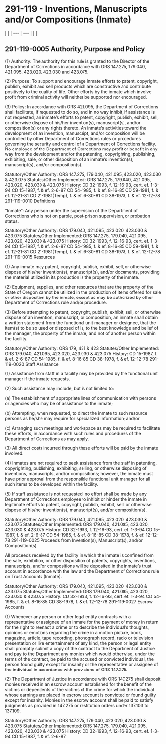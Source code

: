 # 291-119 - Inventions, Manuscripts and/or Compositions \(Inmate\)

|  |
| --- | --- |
|  |

## 291-119-0005 Authority, Purpose and Policy

\(1\) Authority: The authority for this rule is granted to the Director of the Department of Corrections in accordance with ORS 147.275, 179.040, 421.095, 423.020, 423.030 and 423.075.

\(2\) Purpose: To support and encourage inmate efforts to patent, copyright, publish, exhibit and sell products which are constructive and contribute positively to the quality of life. Other efforts by the inmate which involve profit from criminal activity will neither be supported nor encouraged.

\(3\) Policy: In accordance with ORS 421.095, the Department of Corrections shall facilitate, if requested to do so, and in no way inhibit, if assistance is not requested, an inmate’s efforts to patent, copyright, publish, exhibit, sell, or otherwise dispose of his/her invention\(s\), manuscript\(s\), and/or composition\(s\) or any rights thereto. An inmate’s activities toward the development of an invention, manuscript, and/or composition will be controlled by other Department of Corrections rules or procedures governing the security and control of a Department of Corrections facility. No employee of the Department of Corrections may profit or benefit in any way from the development and/or the patenting, copyrighting, publishing, exhibiting, sale, or other disposition of an inmate’s invention\(s\), manuscript\(s\), and/or composition\(s\).

Statutory/Other Authority: ORS 147.275, 179.040, 421.095, 423.020, 423.030 & 423.075 Statutes/Other Implemented: ORS 147.275, 179.040, 421.095, 423.020, 423.030 & 423.075 History: CD 32-1993, f. 12-16-93, cert. ef. 1-3-94 CD 15-1987, f. & ef. 2-6-87 CD 54-1985, f. & ef. 8-16-85 CD 59-1981, f. & ef. 12-21-81 CD 21-1981\(Temp\), f. & ef. 6-30-81 CD 38-1978, f. & ef. 12-12-78 291-119-0010 Definitions

“Inmate”: Any person under the supervision of the Department of Corrections who is not on parole, post-prison supervision, or probation status.

Statutory/Other Authority: ORS 179.040, 421.095, 423.020, 423.030 & 423.075 Statutes/Other Implemented: ORS 147.275, 179.040, 421.095, 423.020, 423.030 & 423.075 History: CD 32-1993, f. 12-16-93, cert. ef. 1-3-94 CD 15-1987, f. & ef. 2-6-87 CD 54-1985, f. & ef. 8-16-85 CD 59-1981, f. & ef. 12-21-81 CD 21-1981\(Temp\), f. & ef. 6-30-81 CD 38-1978, f. & ef. 12-12-78 291-119-0015 Resources

\(1\) Any inmate may patent, copyright, publish, exhibit, sell, or otherwise dispose of his/her invention\(s\), manuscript\(s\), and/or documents, providing the material utilized in its production is the property of the inmate.

\(2\) Equipment, supplies, and other resources that are the property of the State of Oregon cannot be utilized in the production of items offered for sale or other disposition by the inmate, except as may be authorized by other Department of Corrections rule and/or procedure.

\(3\) Before attempting to patent, copyright, publish, exhibit, sell, or otherwise dispose of an invention, manuscript, or composition, an inmate shall obtain a written statement from the functional unit manager or designee, that the item\(s\) to be so used or disposed of is, to the best knowledge and belief of the manager, the property of the inmate, and not of another person within the facility.

Statutory/Other Authority: ORS 179, 421 & 423 Statutes/Other Implemented: ORS 179.040, 421.095, 423.020, 423.030 & 423.075 History: CD 15-1987, f. & ef. 2-6-87 CD 54-1985, f. & ef. 8-16-85 CD 38-1978, f. & ef. 12-12-78 291-119-0020 Staff Assistance

\(1\) Assistance from staff in a facility may be provided by the functional unit manager if the inmate requests.

\(2\) Such assistance may include, but is not limited to:

\(a\) The establishment of appropriate lines of communication with persons or agencies who may be of assistance to the inmate;

\(b\) Attempting, when requested, to direct the inmate to such resource persons as he/she may require for specialized information; and/or

\(c\) Arranging such meetings and workspace as may be required to facilitate these efforts, in accordance with such rules and procedures of the Department of Corrections as may apply.

\(3\) All direct costs incurred through these efforts will be paid by the inmate involved.

\(4\) Inmates are not required to seek assistance from the staff in patenting, copyrighting, publishing, exhibiting, selling, or otherwise disposing of inventions, manuscripts, and/or compositions; however, the inmate must have prior approval from the responsible functional unit manager for all such items to be developed within the facility.

\(5\) If staff assistance is not requested, no effort shall be made by any Department of Corrections employee to inhibit or hinder the inmate in legitimate efforts to patent, copyright, publish, exhibit, sell, or otherwise dispose of his/her invention\(s\), manuscript\(s\), and/or composition\(s\).

Statutory/Other Authority: ORS 179.040, 421.095, 423.020, 423.030 & 423.075 Statutes/Other Implemented: ORS 179.040, 421.095, 423.020, 423.030 & 423.075 History: CD 32-1993, f. 12-16-93, cert. ef. 1-3-94 CD 15-1987, f. & ef. 2-6-87 CD 54-1985, f. & ef. 8-16-85 CD 38-1978, f. & ef. 12-12-78 291-119-0025 Proceeds from Invention\(s\), Manuscript\(s\), and/or Composition\(s\)

All proceeds received by the facility in which the inmate is confined from the sale, exhibition, or other disposition of patents, copyrights, inventions, manuscripts, and/or compositions will be deposited in the inmate’s trust account in accordance with the law and the Department of Corrections rule on Trust Accounts \(Inmate\).

Statutory/Other Authority: ORS 179.040, 421.095, 423.020, 423.030 & 423.075 Statutes/Other Implemented: ORS 179.040, 421.095, 423.020, 423.030 & 423.075 History: CD 32-1993, f. 12-16-93, cert. ef. 1-3-94 CD 54-1985, f. & ef. 8-16-85 CD 38-1978, f. & ef. 12-12-78 291-119-0027 Escrow Accounts

\(1\) Whenever any person or other legal entity contracts with a representative or assignee of an inmate for the payment of money in return for the right to reenact a crime or to describe the individual’s thoughts, opinions or emotions regarding the crime in a motion picture, book, magazine, article, tape recording, phonograph record, radio or television presentation or live entertainment of any kind, the person or legal entity shall promptly submit a copy of the contract to the Department of Justice and pay to the Department any monies which would otherwise, under the terms of the contract, be paid to the accused or convicted individual, the person found guilty except for insanity or the representative or assignee of the individual in accordance with provisions of ORS 147.275.

\(2\) The Department of Justice in accordance with ORS 147.275 shall deposit monies received in an escrow account established for the benefit of the victims or dependents of the victims of the crime for which the individual whose earnings are placed in escrow account is convicted or found guilty except for insanity. Monies in the escrow account shall be paid to satisfy judgments as provided in 147.275 or restitution orders under 137.103 to 137.109.

Statutory/Other Authority: ORS 147.275, 179.040, 423.020, 423.030 & 423.075 Statutes/Other Implemented: ORS 147.275, 179.040, 421.095, 423.020, 423.030 & 423.075 History: CD 32-1993, f. 12-16-93, cert. ef. 1-3-94 CD 15-1987, f. & ef. 2-6-87

